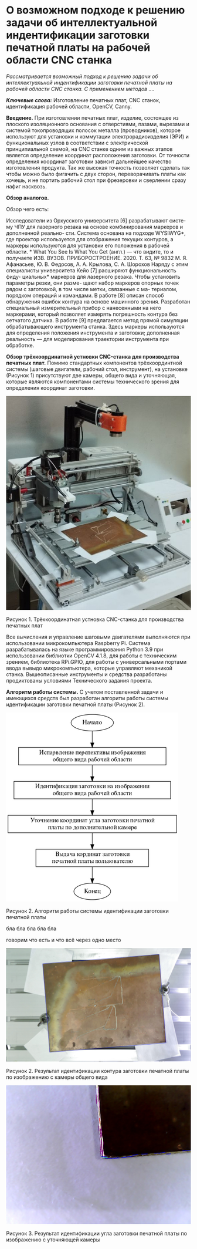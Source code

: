 # О возможном подходе к решению задачи об интеллектуальной индентификации заготовки печатной платы на рабочей области CNC станка

*Рассматривается возможный подход к решению задачи об интеллектуальной индентификации заготовки печатной платы на рабочей области CNC станка. С применением методов ....*

***Ключевые слова:*** Изготовление печатных плат, CNC станок, идентификация рабочей области, OpenCV, Canny.


**Введение.** При изготовлении печатных плат, изделие, состоящее из плоского изоляционного основания с отверстиями, пазами, вырезами и системой токопроводящих полосок металла (проводников), которое используют для установки и коммутации электрорадиоизделия (ЭРИ) и функциональных узлов в соответствии с электрической принципиальной схемой, на CNC станке одним из важных этапов является определение координат расположения заготовки. От точности определения координат заготовки зависит дальнейшее качество изготовления продукта. Так же высокая точность позволяет сделать так чтобы можно было фигачить с двух сторон, переворачивать платы как хочешь, и не портить рабочий стол при фрезеровки и сверлении сразу нафиг насквозь.

**Обзор аналогов.**

Обзор чего есть:

Исследователи из Орхусского университета [6] разрабатывают систе-
му ЧПУ для лазерного резака на основе комбинирования маркеров и дополненной реально-
сти. Система основана на подходе WYSIWYG*, где проектор используется для отображения
текущих контуров, а маркеры используются для установки его положения в рабочей области.
*
What You See Is What You Get (англ.) — что видите, то и получаете
ИЗВ. ВУЗОВ. ПРИБОРОСТРОЕНИЕ. 2020. Т. 63, № 9832
М. Я. Афанасьев, Ю. В. Федосов, А. А. Крылова, С. А. Шорохов
Наряду с этим специалисты университета Кейо [7] расширяют функциональность фиду-
циальных* маркеров для лазерного резака. Чтобы установить параметры резки, они разме-
щают набор маркеров опорных точек рядом с заготовкой, в том числе метки, связанные с ма-
териалом, порядком операций и командами.
В работе [8] описан способ обнаружения ошибок контура на основе машинного зрения.
Разработан специальный измерительный прибор с нанесенными на него маркерами, который
позволяет измерять погрешность контура без сетчатого датчика.
В работе [9] предлагается метод прямой симуляции обрабатывающего инструмента
станка. Здесь маркеры используются для определения положения инструмента и заготовки;
дополненная реальность — для моделирования траектории инструмента при обработке. 

**Обзор трёхкоординатной устновки CNC-станка для производства печатных плат.** Помимо стандартных компонентов трёхкоординтной системы (шаговые двигатели, рабочий стол, инструмент), на установке (Рисунок 1) присутствуют две камеры, общего вида и уточняющая, которые являются компонентами системы технического зрения для определения координат заготовки.

![Рисунок 1. Трёхкоординатная устновка CNC-станка для производства печатных плат](img/stanok1.jpg "Рисунок 1. Трёхкоординатная устновка CNC-станка для производства печатных плат")

Рисунок 1. Трёхкоординатная устновка CNC-станка для производства печатных плат

Все вычисления и управление шаговыми двигателями выполняются при использовании микрокомпьютера Raspberry Pi. Система разрабатывалась на языке программирования Python 3.9 при использовании библиотки OpenCV 4.1.8, для работы с техническим зрением, библиотека RPi.GPIO, для работы с универсальными портами ввода вывыдо микрокомпьютера, которые управляют механикой станка. Вышеописанные инструменты и средства разработаны продиктованы условиями Технического задания проекта.

**Алгоритм работы системы.** С учетом поставленной задачи и имеющихся средств был разработан алгоритм работы системы идентификации заготовки печатной платы (Рисунок 2).

![Рисунок 2. Алгоритм работы системы идентификации заготовки печатной платы](img/algoritm.jpg "Алгоритм работы системы идентификации заготовки печатной платы")

Рисунок 2. Алгоритм работы системы идентификации заготовки печатной платы

бла бла бла бла бла

говорим что есть и что всё через одно место

![Рисунок 2. Результат идентификации контура заготовки печатной платы по изображению с камеры общего вида](img/find_plate_perspective_out_0_525_979_737.jpg "Рисунок 2. Результат идентификации контура заготовки печатной платы по изображению с камеры общего вида")

Рисунок 2. Результат идентификации контура заготовки печатной платы по изображению с камеры общего вида


![Рисунок 3. Результат идентификации угла заготовки печатной платы по изображению с уточняющей камеры](img/out_2_4343_rotate.jpg "Результат идентификации угла заготовки печатной платы по изображению с уточняющей камеры")

Рисунок 3. Результат идентификации угла заготовки печатной платы по изображению с уточняющей камеры
